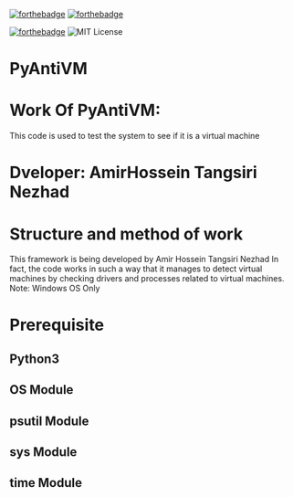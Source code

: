 [![forthebadge](https://forthebadge.com/images/badges/made-with-python.svg)](https://forthebadge.com)
[![forthebadge](https://forthebadge.com/images/badges/built-with-love.svg)](https://forthebadge.com)

[![forthebadge](https://forthebadge.com/images/badges/gluten-free.svg)](https://forthebadge.com)
![MIT License](https://img.shields.io/static/v1?label=License&message=MIT&color=RED)
# PyAntiVM 

# Work Of PyAntiVM:
This code is used to test the system to see if it is a virtual machine

# Dveloper: AmirHossein Tangsiri Nezhad
# Structure and method of work
This framework is being developed by Amir Hossein Tangsiri Nezhad
In fact, the code works in such a way that it manages to detect virtual machines by checking drivers and processes related to virtual machines.
Note: Windows OS Only

# Prerequisite

## Python3
## OS Module
## psutil Module
## sys Module
## time Module

